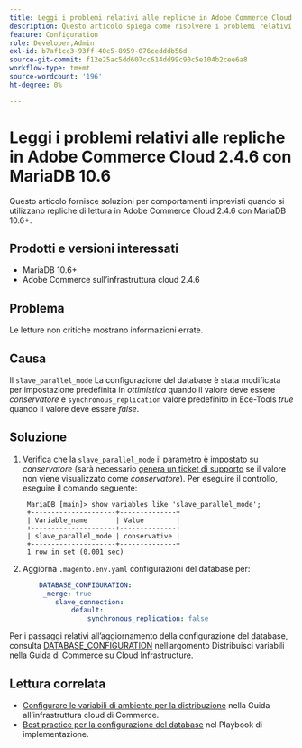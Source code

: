 ```yaml
---
title: Leggi i problemi relativi alle repliche in Adobe Commerce Cloud 2.4.6 con MariaDB 10.6
description: Questo articolo spiega come risolvere i problemi relativi alla lettura delle repliche in Adobe Commerce Cloud 2.4.6 con MariaDB 10.6.
feature: Configuration
role: Developer,Admin
exl-id: b7af1cc3-93ff-40c5-8959-076cedddb56d
source-git-commit: f12e25ac5dd607cc614dd99c90c5e104b2cee6a8
workflow-type: tm+mt
source-wordcount: '196'
ht-degree: 0%

---
```


# Leggi i problemi relativi alle repliche in Adobe Commerce Cloud 2.4.6 con MariaDB 10.6

Questo articolo fornisce soluzioni per comportamenti imprevisti quando si utilizzano repliche di lettura in Adobe Commerce Cloud 2.4.6 con MariaDB 10.6+.

## Prodotti e versioni interessati

* MariaDB 10.6+
* Adobe Commerce sull’infrastruttura cloud 2.4.6

## Problema

Le letture non critiche mostrano informazioni errate.

## Causa

Il `slave_parallel_mode` La configurazione del database è stata modificata per impostazione predefinita in *ottimistica* quando il valore deve essere *conservatore* e `synchronous_replication` valore predefinito in Ece-Tools *true* quando il valore deve essere *false*.

## Soluzione

1. Verifica che la `slave_parallel_mode` il parametro è impostato su *conservatore* (sarà necessario [genera un ticket di supporto](/docs/commerce-knowledge-base/kb/help-center-guide/magento-help-center-user-guide.html?lang=en#submit-ticket) se il valore non viene visualizzato come *conservatore*). Per eseguire il controllo, eseguire il comando seguente:

   ```
    MariaDB [main]> show variables like 'slave_parallel_mode';
    +---------------------+--------------+
    | Variable_name       | Value        |
    +---------------------+--------------+
    | slave_parallel_mode | conservative |
    +---------------------+--------------+
    1 row in set (0.001 sec)
   ```

1. Aggiorna `.magento.env.yaml` configurazioni del database per:

   ```yaml
       DATABASE_CONFIGURATION:
        _merge: true
           slave_connection:
               default:
                   synchronous_replication: false
   ```



Per i passaggi relativi all’aggiornamento della configurazione del database, consulta [DATABASE_CONFIGURATION](https://experienceleague.adobe.com/docs/commerce-cloud-service/user-guide/configure/env/stage/variables-deploy.html#database_configuration) nell’argomento Distribuisci variabili nella Guida di Commerce su Cloud Infrastructure.


## Lettura correlata

* [Configurare le variabili di ambiente per la distribuzione](/docs/commerce-cloud-service/user-guide/configure/env/configure-env-yaml.html) nella Guida all’infrastruttura cloud di Commerce.
* [Best practice per la configurazione del database](/docs/commerce-operations/implementation-playbook/best-practices/planning/database-on-cloud.html) nel Playbook di implementazione.
